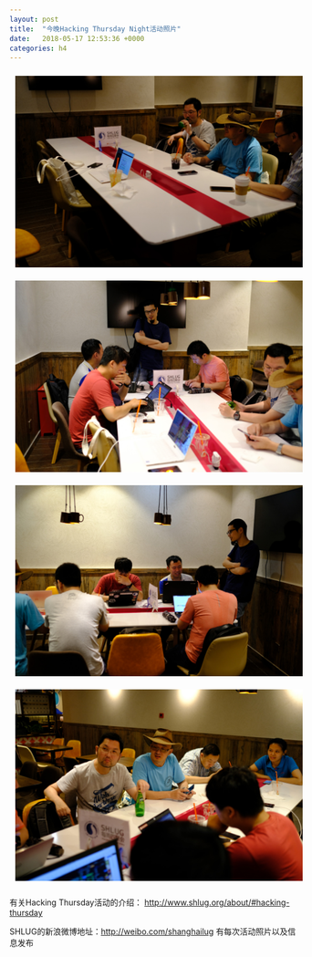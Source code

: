 ```yaml
---
layout: post
title:  "今晚Hacking Thursday Night活动照片"
date:   2018-05-17 12:53:36 +0000
categories: h4
---
```


[<img style='margin:10px;' src='https://raw.githubusercontent.com/shanghailug/res2018/master/i517.h4/i517_1936_1800+08.1920p.jpg'>](https://raw.githubusercontent.com/shanghailug/res2018/master/i517.h4/i517_1936_1800+08.JPG)
[<img style='margin:10px;' src='https://raw.githubusercontent.com/shanghailug/res2018/master/i517.h4/i517_2046_2300+08.1920p.jpg'>](https://raw.githubusercontent.com/shanghailug/res2018/master/i517.h4/i517_2046_2300+08.JPG)
[<img style='margin:10px;' src='https://raw.githubusercontent.com/shanghailug/res2018/master/i517.h4/i517_2046_4300+08.1920p.jpg'>](https://raw.githubusercontent.com/shanghailug/res2018/master/i517.h4/i517_2046_4300+08.JPG)
[<img style='margin:10px;' src='https://raw.githubusercontent.com/shanghailug/res2018/master/i517.h4/i517_2047_1400+08.1920p.jpg'>](https://raw.githubusercontent.com/shanghailug/res2018/master/i517.h4/i517_2047_1400+08.JPG)

有关Hacking Thursday活动的介绍：
http://www.shlug.org/about/#hacking-thursday

SHLUG的新浪微博地址：http://weibo.com/shanghailug 有每次活动照片以及信息发布


